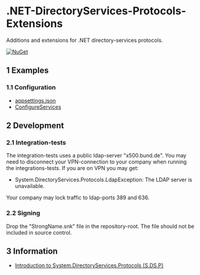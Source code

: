 # .NET-DirectoryServices-Protocols-Extensions

Additions and extensions for .NET directory-services protocols.

[![NuGet](https://img.shields.io/nuget/v/RegionOrebroLan.DirectoryServices.Protocols.svg?label=NuGet)](https://www.nuget.org/packages/RegionOrebroLan.DirectoryServices.Protocols)

## 1 Examples

### 1.1 Configuration

- [appsettings.json](/Source/Tests/Integration-tests/appsettings.json)
- [ConfigureServices](/Source/Tests/Integration-tests/DirectoryTest.cs#L208)

## 2 Development

### 2.1 Integration-tests

The integration-tests uses a public ldap-server "x500.bund.de". You may need to disconnect your VPN-connection to your company when running the integrations-tests. If you are on VPN you may get:

- System.DirectoryServices.Protocols.LdapException: The LDAP server is unavailable.

Your company may lock traffic to ldap-ports 389 and 636.

### 2.2 Signing

Drop the "StrongName.snk" file in the repository-root. The file should not be included in source control.

## 3 Information

- [Introduction to System.DirectoryServices.Protocols (S.DS.P)](https://docs.microsoft.com/en-us/previous-versions/dotnet/articles/bb332056%28v=msdn.10%29)